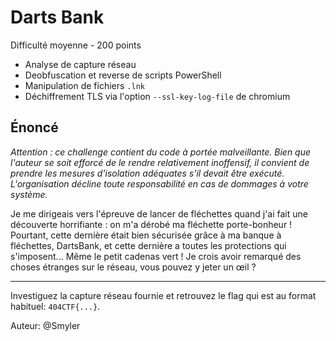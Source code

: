 # Darts Bank

Difficulté moyenne - 200 points

- Analyse de capture réseau
- Deobfuscation et reverse de scripts PowerShell
- Manipulation de fichiers `.lnk`
- Déchiffrement TLS via l'option `--ssl-key-log-file` de chromium

## Énoncé

*Attention : ce challenge contient du code à portée malveillante. Bien que l'auteur se soit efforcé de le rendre relativement inoffensif, il convient de prendre les mesures d'isolation adéquates s'il devait être exécuté. L'organisation décline toute responsabilité en cas de dommages à votre système.*

Je me dirigeais vers l'épreuve de lancer de fléchettes quand j'ai fait une découverte horrifiante : on m'a dérobé ma fléchette porte-bonheur ! Pourtant, cette dernière était bien sécurisée grâce à ma banque à fléchettes, DartsBank, et cette dernière a toutes les protections qui s'imposent... Même le petit cadenas vert ! Je crois avoir remarqué des choses étranges sur le réseau, vous pouvez y jeter un œil ?

---

Investiguez la capture réseau fournie et retrouvez le flag qui est au format habituel: `404CTF{...}`.

Auteur: @Smyler